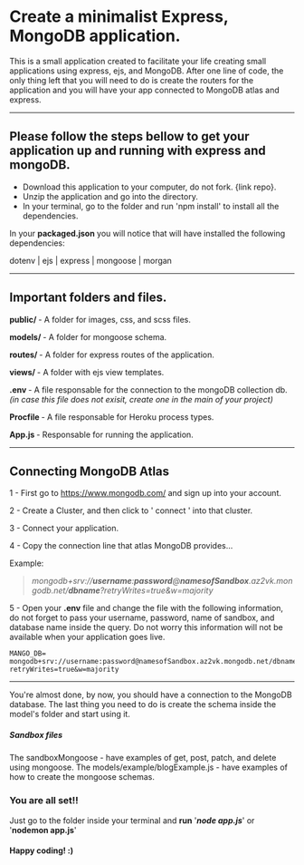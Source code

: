 # Create a minimalist Express, MongoDB application.

This is a small application created to facilitate your life creating small applications using express, ejs, and MongoDB. After one line of code, the only thing left that you will need to do is create the routers for the application and you will have your app connected to MongoDB atlas and express.

<hr>

## Please follow the steps bellow to get your application up and running with express and mongoDB.

- Download this application to your computer, do not fork.  {link repo}.
- Unzip the application and go into the directory.
- In your terminal, go to the folder and run 'npm install' to install all the dependencies.

In your **packaged.json** you will notice that will have installed the following dependencies:

dotenv | ejs | express | mongoose | morgan

<hr>

## Important folders and files.

<b> public/ </b> - A folder for images, css, and scss files.

<b> models/ </b> - A folder for mongoose schema.

<b> routes/ </b> - A folder for express routes of the application.

<b> views/ </b> - A folder with ejs view templates.

<b> .env </b> - A file responsable for the connection to the mongoDB collection db.
*(in case this file does not exisit, create one in the main of your project)*

<b> Procfile </b> - A file responsable for Heroku process types.

<b> App.js </b> - Responsable for running the application.



<hr>

## Connecting MongoDB Atlas

1 - First go to https://www.mongodb.com/ and sign up into your account.

2 - Create a Cluster, and then click to ' connect ' into that cluster.

3 - Connect your application.

4 - Copy the connection line that atlas MongoDB provides...

Example:
> *mongodb+srv://**username**:**password**@**namesofSandbox**.az2vk.mongodb.net/**dbname**?retryWrites=true&w=majority*


5 - Open your **.env** file and change the file with the following information, do not forget to pass your username, password, name of sandbox, and database name inside the query. Do not worry this information will not be available when your application goes live.

    MANGO_DB= mongodb+srv://username:password@namesofSandbox.az2vk.mongodb.net/dbname?retryWrites=true&w=majority

 <hr>

You're almost done, by now, you should have a connection to the MongoDB database. The last thing you need to do is create the schema inside the model's folder and start using it.

##### Sandbox files

The sandboxMongoose - have examples of get, post, patch, and delete using mongoose.
The models/example/blogExample.js - have examples of how to create the mongoose schemas.



### You are all set!!

Just go to the folder inside your terminal and **run** '***node app.js***' or '**nodemon app.js**'

#### Happy coding! :)